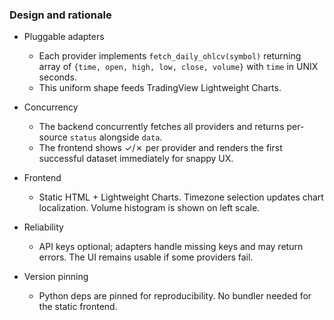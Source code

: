 ### Design and rationale

- Pluggable adapters
  - Each provider implements `fetch_daily_ohlcv(symbol)` returning array of `{time, open, high, low, close, volume}` with `time` in UNIX seconds.
  - This uniform shape feeds TradingView Lightweight Charts.

- Concurrency
  - The backend concurrently fetches all providers and returns per-source `status` alongside `data`.
  - The frontend shows ✓/✗ per provider and renders the first successful dataset immediately for snappy UX.

- Frontend
  - Static HTML + Lightweight Charts. Timezone selection updates chart localization. Volume histogram is shown on left scale.

- Reliability
  - API keys optional; adapters handle missing keys and may return errors. The UI remains usable if some providers fail.

- Version pinning
  - Python deps are pinned for reproducibility. No bundler needed for the static frontend.
